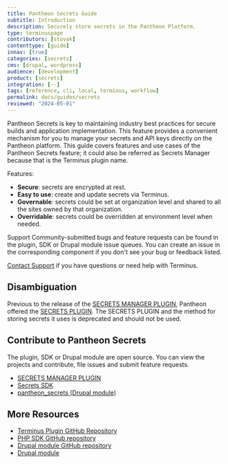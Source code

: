 ```yaml
---
title: Pantheon Secrets Guide
subtitle: Introduction
description: Securely store secrets in the Pantheon Platform.
type: terminuspage
contributors: [stovak]
contenttype: [guide]
innav: [true]
categories: [secrets]
cms: [drupal, wordpress]
audience: [development]
product: [secrets]
integration: [--]
tags: [reference, cli, local, terminus, workflow]
permalink: docs/guides/secrets
reviewed: "2024-05-01"
---
```


Pantheon Secrets is key to maintaining industry best practices for secure builds and application implementation. This feature provides a convenient mechanism for you to manage your secrets and API keys directly on the Pantheon platform.
This guide covers features and use cases of the Pantheon Secrets feature; it could also be referred as Secrets Manager because that is the Terminus plugin name.

Features:

* **Secure**: secrets are encrypted at rest.
* **Easy to use**: create and update secrets via Terminus.
* **Governable**: secrets could be set at organization level and shared to all the sites owned by that organization.
* **Overridable**: secrets could be overridden at environment level when needed.
  

Support Community-submitted bugs and feature requests can be found in the plugin, SDK or Drupal module issue queues. You can create an issue in the corresponding component if you don't see your bug or feedback listed.

[Contact Support](https://dashboard.pantheon.io/#support/support/all) if you have questions or need help with Terminus.

## Disambiguation

Previous to the release of the [SECRETS MANAGER PLUGIN](https://github.com/pantheon-systems/terminus-secrets-manager-plugin), Pantheon offered the [SECRETS PLUGIN](https://github.com/pantheon-systems/terminus-secrets-plugin). The SECRETS PLUGIN and the method for storing secrets it uses is deprecated and should not be used.

## Contribute to Pantheon Secrets

The plugin, SDK or Drupal module are open source. You can view the projects and contribute, file issues and submit feature requests.

* [SECRETS MANAGER PLUGIN](https://github.com/pantheon-systems/terminus-secrets-manager-plugin)
* [Secrets SDK](https://github.com/pantheon-systems/customer-secrets-php-sdk)
* [pantheon_secrets (Drupal module)](https://github.com/pantheon-systems/pantheon_secrets)

## More Resources

* [Terminus Plugin GitHub Repository](https://github.com/pantheon-systems/terminus-secrets-manager-plugin)
* [PHP SDK GitHub repository](https://github.com/pantheon-systems/customer-secrets-php-sdk)
* [Drupal module GitHub repository](https://github.com/pantheon-systems/pantheon_secrets)
* [Drupal module](https://www.drupal.org/project/pantheon_secrets)
